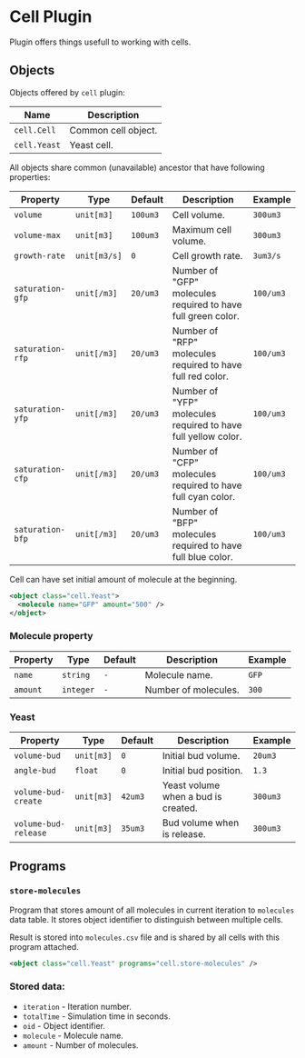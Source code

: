 
# Cell Plugin

Plugin offers things usefull to working with cells.

## Objects

Objects offered by `cell` plugin:

| Name            | Description         |
| --------------- | ------------------- |
| `cell.Cell`     | Common cell object. |
| `cell.Yeast`    | Yeast cell.         |

All objects share common (unavailable) ancestor that have following properties:

| Property         | Type         | Default  | Description                                                   | Example  |
| ---------------- | ------------ | -------- | ------------------------------------------------------------- | -------- |
| `volume`         | `unit[m3]`   | `100um3` | Cell volume.                                                  | `300um3` |
| `volume-max`     | `unit[m3]`   | `100um3` | Maximum cell volume.                                          | `300um3` |
| `growth-rate`    | `unit[m3/s]` | `0`      | Cell growth rate.                                             | `3um3/s` |
| `saturation-gfp` | `unit[/m3]`  | `20/um3` | Number of "GFP" molecules required to have full green color.  | `100/um3` |
| `saturation-rfp` | `unit[/m3]`  | `20/um3` | Number of "RFP" molecules required to have full red color.    | `100/um3` |
| `saturation-yfp` | `unit[/m3]`  | `20/um3` | Number of "YFP" molecules required to have full yellow color. | `100/um3` |
| `saturation-cfp` | `unit[/m3]`  | `20/um3` | Number of "CFP" molecules required to have full cyan color.   | `100/um3` |
| `saturation-bfp` | `unit[/m3]`  | `20/um3` | Number of "BFP" molecules required to have full blue color.   | `100/um3` |

Cell can have set initial amount of molecule at the beginning.

```xml
<object class="cell.Yeast">
  <molecule name="GFP" amount="500" />
</object>
```

### Molecule property

| Property | Type      | Default | Description          | Example |
| -------- | --------- | ------- | -------------------- | ------- |
| `name`   | `string`  | `-`     | Molecule name.       | `GFP`   |
| `amount` | `integer` | `-`     | Number of molecules. | `300`   |

### Yeast

| Property             | Type       | Default | Description                         | Example  |
| -------------------- | ---------- | ------- | ----------------------------------- | -------- |
| `volume-bud`         | `unit[m3]` | `0`     | Initial bud volume.                 | `20um3`  |
| `angle-bud`          | `float`    | `0`     | Initial bud position.               | `1.3`    |
| `volume-bud-create`  | `unit[m3]` | `42um3` | Yeast volume when a bud is created. | `300um3` |
| `volume-bud-release` | `unit[m3]` | `35um3` | Bud volume when is release.         | `300um3` |

## Programs

### `store-molecules`

Program that stores amount of all molecules in current iteration to `molecules` data table. It stores object identifier to distinguish between multiple cells.

Result is stored into `molecules.csv` file and is shared by all cells with this program attached.

```xml
<object class="cell.Yeast" programs="cell.store-molecules" />
```

### Stored data:

* `iteration` - Iteration number.
* `totalTime` - Simulation time in seconds.
* `oid`       - Object identifier.
* `molecule`  - Molecule name.
* `amount`    - Number of molecules.
